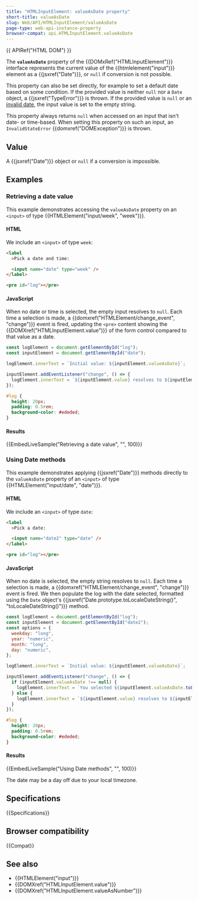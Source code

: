 ```yaml
---
title: "HTMLInputElement: valueAsDate property"
short-title: valueAsDate
slug: Web/API/HTMLInputElement/valueAsDate
page-type: web-api-instance-property
browser-compat: api.HTMLInputElement.valueAsDate
---
```


{{ APIRef("HTML DOM") }}

The **`valueAsDate`** property of the {{DOMxRef("HTMLInputElement")}} interface represents the current value of the {{htmlelement("input")}} element as a {{jsxref("Date")}}, or `null` if conversion is not possible.

This property can also be set directly, for example to set a default date based on some condition. If the provided value is neither `null` nor a `Date` object, a {{jsxref("TypeError")}} is thrown. If the provided value is `null` or an [invalid date](/en-US/docs/Web/JavaScript/Reference/Global_Objects/Date#the_epoch_timestamps_and_invalid_date), the input value is set to the empty string.

This property always returns `null` when accessed on an input that isn't date- or time-based. When setting this property on such an input, an `InvalidStateError` {{domxref("DOMException")}} is thrown.

## Value

A {{jsxref("Date")}} object or `null` if a conversion is impossible.

## Examples

### Retrieving a date value

This example demonstrates accessing the `valueAsDate` property on an `<input>` of type {{HTMLElement("input/week", "week")}}.

#### HTML

We include an `<input>` of type `week`:

```html
<label
  >Pick a date and time:

  <input name="date" type="week" />
</label>

<pre id="log"></pre>
```

#### JavaScript

When no date or time is selected, the empty input resolves to `null`. Each time a selection is made, a {{domxref("HTMLElement/change_event", "change")}} event is fired, updating the `<pre>` content showing the {{DOMXref("HTMLInputElement.value")}} of the form control compared to that value as a date.

```js
const logElement = document.getElementById("log");
const inputElement = document.getElementById("date");

logElement.innerText = `Initial value: ${inputElement.valueAsDate}`;

inputElement.addEventListener("change", () => {
  logElement.innerText = `${inputElement.value} resolves to ${inputElement.valueAsDate}`;
});
```

```css hidden
#log {
  height: 20px;
  padding: 0.5rem;
  background-color: #ededed;
}
```

#### Results

{{EmbedLiveSample("Retrieving a date value", "", 100)}}

### Using Date methods

This example demonstrates applying {{jsxref("Date")}} methods directly to the `valueAsDate` property of an `<input>` of type {{HTMLElement("input/date", "date")}}.

#### HTML

We include an `<input>` of type `date`:

```html
<label
  >Pick a date:

  <input name="date2" type="date" />
</label>

<pre id="log"></pre>
```

#### JavaScript

When no date is selected, the empty string resolves to `null`. Each time a selection is made, a {{domxref("HTMLElement/change_event", "change")}} event is fired. We then populate the log with the date selected, formatted using the `Date` object's {{jsxref("Date.prototype.toLocaleDateString()", "toLocaleDateString()")}} method.

```js
const logElement = document.getElementById("log");
const inputElement = document.getElementById("date2");
const options = {
  weekday: "long",
  year: "numeric",
  month: "long",
  day: "numeric",
};

logElement.innerText = `Initial value: ${inputElement.valueAsDate}`;

inputElement.addEventListener("change", () => {
  if (inputElement.valueAsDate !== null) {
    logElement.innerText = `You selected ${inputElement.valueAsDate.toLocaleDateString("en-US", options)}`;
  } else {
    logElement.innerText = `${inputElement.value} resolves to ${inputElement.valueAsDate}`;
  }
});
```

```css hidden
#log {
  height: 20px;
  padding: 0.5rem;
  background-color: #ededed;
}
```

#### Results

{{EmbedLiveSample("Using Date methods", "", 100)}}

The date may be a day off due to your local timezone.

## Specifications

{{Specifications}}

## Browser compatibility

{{Compat}}

## See also

- {{HTMLElement("input")}}
- {{DOMXref("HTMLInputElement.value")}}
- {{DOMXref("HTMLInputElement.valueAsNumber")}}
